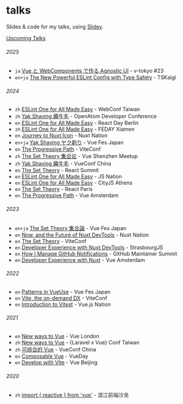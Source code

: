 # talks

Slides &amp; code for my talks, using [Slidev](https://sli.dev).

[Upcoming Talks](https://antfu.me/talks)

###### 2025

- `ja` [Vue と WebComponents で作る Agnostic UI](./2025-06-13) - v-tokyo #23
- `en+ja` [The New Powerful ESLint Config with Type Safety](./2025-05-23) - TSKaigi

###### 2024

- `zh` [ESLint One for All Made Easy](./2024-12-28) - WebConf Taiwan
- `zh` [Yak Shaving 薅牛毛](./2024-12-21) - OpenAtom Developer Conference
- `en` [ESLint One for All Made Easy](./2024-12-16) - React Day Berlin
- `zh` [ESLint One for All Made Easy](./2024-12-07) - FEDAY Xiamen
- `en` [Journey to Nuxt Icon](./2024-11-12) - Nuxt Nation
- `en+ja` [Yak Shaving ヤク剃り](./2024-10-19) - Vue Fes Japan
- `en` [The Progressive Path](./2024-10-03) - ViteConf
- `zh` [The Set Theory 集合论](./2024-07-10) - Vue Shenzhen Meetup
- `zh` [Yak Shaving 薅牛毛](./2024-07-06) - VueConf China
- `en` [The Set Theory](./2024-06-14) - React Summit
- `en` [ESLint One for All Made Easy](./2024-06-13) - JS Nation
- `en` [ESLint One for All Made Easy](./2024-06-08) - CityJS Athens
- `en` [The Set Theory](./2024-03-22) - React Paris
- `en` [The Progressive Path](./2024-02-29) - Vue Amsterdam

###### 2023

- `en+ja` [The Set Theory 集合論](./2023-10-28) - Vue Fes Japan
- `en` [Now, and the Future of Nuxt DevTools](./2023-10-18) - Nuxt Nation
- `en` [The Set Theory](./2023-10-05) - ViteConf
- `en` [Developer Experience with Nuxt DevTools](./2023-05-25) - StrasbourgJS
- `en` [How I Manage GitHub Notifications](./2023-05-17) - GitHub Maintainer Summit
- `en` [Developer Experience with Nuxt](./2023-02-09) - Vue Amsterdam

###### 2022

- `en` [Patterns in VueUse](./2022-10-16) - Vue Fes Japan
- `en` [Vite, the on-demand DX](./2022-10-11) - ViteConf
- `en` [Introduction to Vitest](./2022-01-26) - Vue.js Nation

###### 2021

- `en` [New ways to Vue](./2021-10-20) - Vue London
- `zh` [New ways to Vue](./2021-10-17) - {Laravel x Vue} Conf Taiwan
- `zh` [可组合的 Vue](./2021-05-22) - VueConf China
- `en` [Composable Vue](./2021-04-29) - VueDay
- `en` [Develop with Vite](./2021-03-28) - Vue Beijing

###### 2020

- `zh` [import { reactive } from 'vue'](./2020-09-26) - 滨江前端沙龙
